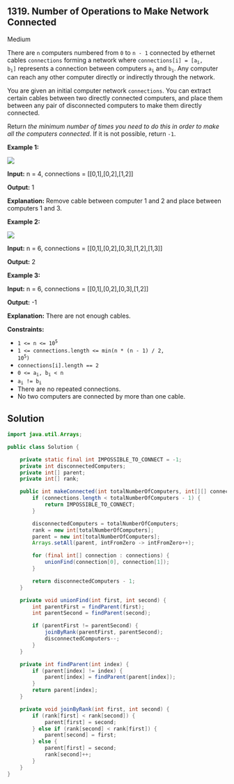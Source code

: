## 1319\. Number of Operations to Make Network Connected

Medium

There are `n` computers numbered from `0` to `n - 1` connected by ethernet cables `connections` forming a network where <code>connections[i] = [a<sub>i</sub>, b<sub>i</sub>]</code> represents a connection between computers <code>a<sub>i</sub></code> and <code>b<sub>i</sub></code>. Any computer can reach any other computer directly or indirectly through the network.

You are given an initial computer network `connections`. You can extract certain cables between two directly connected computers, and place them between any pair of disconnected computers to make them directly connected.

Return _the minimum number of times you need to do this in order to make all the computers connected_. If it is not possible, return `-1`.

**Example 1:**

![](https://assets.leetcode.com/uploads/2020/01/02/sample_1_1677.png)

**Input:** n = 4, connections = \[\[0,1],[0,2],[1,2]]

**Output:** 1

**Explanation:** Remove cable between computer 1 and 2 and place between computers 1 and 3.

**Example 2:**

![](https://assets.leetcode.com/uploads/2020/01/02/sample_2_1677.png)

**Input:** n = 6, connections = \[\[0,1],[0,2],[0,3],[1,2],[1,3]]

**Output:** 2

**Example 3:**

**Input:** n = 6, connections = \[\[0,1],[0,2],[0,3],[1,2]]

**Output:** -1

**Explanation:** There are not enough cables.

**Constraints:**

*   <code>1 <= n <= 10<sup>5</sup></code>
*   <code>1 <= connections.length <= min(n * (n - 1) / 2, 10<sup>5</sup>)</code>
*   `connections[i].length == 2`
*   <code>0 <= a<sub>i</sub>, b<sub>i</sub> < n</code>
*   <code>a<sub>i</sub> != b<sub>i</sub></code>
*   There are no repeated connections.
*   No two computers are connected by more than one cable.

## Solution

```java
import java.util.Arrays;

public class Solution {

    private static final int IMPOSSIBLE_TO_CONNECT = -1;
    private int disconnectedComputers;
    private int[] parent;
    private int[] rank;

    public int makeConnected(int totalNumberOfComputers, int[][] connections) {
        if (connections.length < totalNumberOfComputers - 1) {
            return IMPOSSIBLE_TO_CONNECT;
        }

        disconnectedComputers = totalNumberOfComputers;
        rank = new int[totalNumberOfComputers];
        parent = new int[totalNumberOfComputers];
        Arrays.setAll(parent, intFromZero -> intFromZero++);

        for (final int[] connection : connections) {
            unionFind(connection[0], connection[1]);
        }

        return disconnectedComputers - 1;
    }

    private void unionFind(int first, int second) {
        int parentFirst = findParent(first);
        int parentSecond = findParent(second);

        if (parentFirst != parentSecond) {
            joinByRank(parentFirst, parentSecond);
            disconnectedComputers--;
        }
    }

    private int findParent(int index) {
        if (parent[index] != index) {
            parent[index] = findParent(parent[index]);
        }
        return parent[index];
    }

    private void joinByRank(int first, int second) {
        if (rank[first] < rank[second]) {
            parent[first] = second;
        } else if (rank[second] < rank[first]) {
            parent[second] = first;
        } else {
            parent[first] = second;
            rank[second]++;
        }
    }
}
```